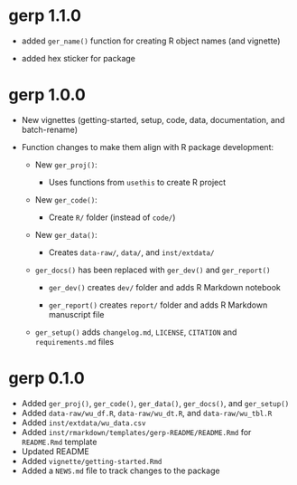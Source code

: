 # gerp 1.1.0

* added `ger_name()` function for creating R object names (and vignette)  

* added hex sticker for package

# gerp 1.0.0

* New vignettes (getting-started, setup, code, data, documentation, and batch-rename) 

* Function changes to make them align with R package development:

  * New `ger_proj()`:

    - Uses functions from `usethis` to create R project

  * New `ger_code()`:
  
      - Create `R/` folder (instead of `code/`)
      
  * New `ger_data()`: 
  
      - Creates `data-raw/`, `data/`, and `inst/extdata/`
      
  * `ger_docs()` has been replaced with `ger_dev()` and `ger_report()`
    
      - `ger_dev()` creates `dev/` folder and adds R Markdown notebook  
      
      - `ger_report()` creates `report/` folder and adds R Markdown manuscript file
      
  * `ger_setup()` adds `changelog.md`, `LICENSE`, `CITATION` and `requirements.md` files

# gerp 0.1.0

* Added `ger_proj()`, `ger_code()`, `ger_data()`, `ger_docs()`, and `ger_setup()`   
* Added `data-raw/wu_df.R`, `data-raw/wu_dt.R`, and `data-raw/wu_tbl.R`  
* Added `inst/extdata/wu_data.csv`  
* Added `inst/rmarkdown/templates/gerp-README/README.Rmd` for `README.Rmd` template
* Updated README  
* Added `vignette/getting-started.Rmd`  
* Added a `NEWS.md` file to track changes to the package  
